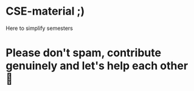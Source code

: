# CSE-material ;)
Here to simplify semesters


# Please don't spam, contribute genuinely and let's help each other 🙌 
